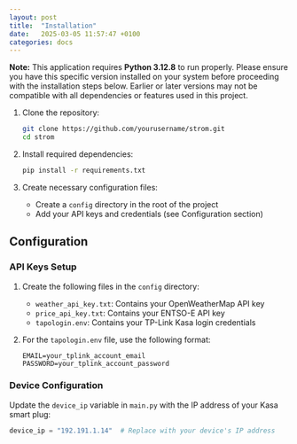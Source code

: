 ```yaml
---
layout: post
title:  "Installation"
date:   2025-03-05 11:57:47 +0100
categories: docs
---
```

**Note:** This application requires **Python 3.12.8** to run properly. Please ensure you have this specific version installed on your system before proceeding with the installation steps below. Earlier or later versions may not be compatible with all dependencies or features used in this project.


1. Clone the repository:
   ```bash
   git clone https://github.com/yourusername/strom.git
   cd strom
   ```

2. Install required dependencies:
   ```bash
   pip install -r requirements.txt
   ```

3. Create necessary configuration files:
   - Create a `config` directory in the root of the project
   - Add your API keys and credentials (see Configuration section)

## Configuration

### API Keys Setup

1. Create the following files in the `config` directory:

   - `weather_api_key.txt`: Contains your OpenWeatherMap API key
   - `price_api_key.txt`: Contains your ENTSO-E API key
   - `tapologin.env`: Contains your TP-Link Kasa login credentials

2. For the `tapologin.env` file, use the following format:
   ```
   EMAIL=your_tplink_account_email
   PASSWORD=your_tplink_account_password
   ```

### Device Configuration

Update the `device_ip` variable in `main.py` with the IP address of your Kasa smart plug:

```python
device_ip = "192.191.1.14"  # Replace with your device's IP address
```